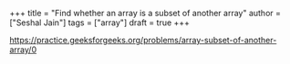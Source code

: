 +++
title = "Find whether an array is a subset of another array"
author = ["Seshal Jain"]
tags = ["array"]
draft = true
+++

<https://practice.geeksforgeeks.org/problems/array-subset-of-another-array/0>
